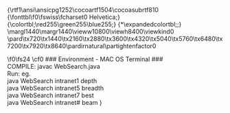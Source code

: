 {\rtf1\ansi\ansicpg1252\cocoartf1504\cocoasubrtf810
{\fonttbl\f0\fswiss\fcharset0 Helvetica;}
{\colortbl;\red255\green255\blue255;}
{\*\expandedcolortbl;;}
\margl1440\margr1440\vieww10800\viewh8400\viewkind0
\pard\tx720\tx1440\tx2160\tx2880\tx3600\tx4320\tx5040\tx5760\tx6480\tx7200\tx7920\tx8640\pardirnatural\partightenfactor0

\f0\fs24 \cf0 ### Environment - MAC OS Terminal ###  \
COMPILE: javac WebSearch.java\
Run: eg. \
	           java WebSearch intranet1 depth	   \
		java WebSearch intranet5 breadth\
		java WebSearch intranet7 best\
		java WebSearch intranet# beam  }